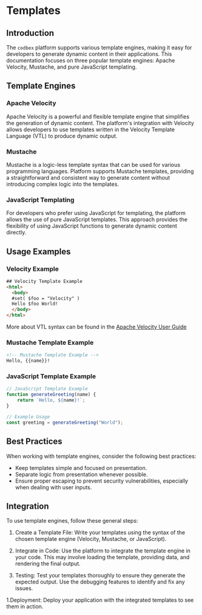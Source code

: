 # Templates

## Introduction

The `codbex` platform supports various template engines, making it easy for developers to generate dynamic content in their applications. This documentation focuses on three popular template engines: Apache Velocity, Mustache, and pure JavaScript templating.

## Template Engines

### Apache Velocity

Apache Velocity is a powerful and flexible template engine that simplifies the generation of dynamic content. The platform's integration with Velocity allows developers to use templates written in the Velocity Template Language (VTL) to produce dynamic output.

### Mustache

Mustache is a logic-less template syntax that can be used for various programming languages. Platform supports Mustache templates, providing a straightforward and consistent way to generate content without introducing complex logic into the templates.

### JavaScript Templating

For developers who prefer using JavaScript for templating, the platform allows the use of pure JavaScript templates. This approach provides the flexibility of using JavaScript functions to generate dynamic content directly.

## Usage Examples

### Velocity Example

```html
## Velocity Template Example
<html>
  <body>
  #set( $foo = "Velocity" )
  Hello $foo World!
  </body>
</html>
```

More about VTL syntax can be found in the [Apache Velocity User Guide](https://velocity.apache.org/engine/1.7/user-guide.html#hello-velocity-world)

### Mustache Template Example

```html
<!-- Mustache Template Example -->
Hello, {{name}}!
```

### JavaScript Template Example

```javascript
// JavaScript Template Example
function generateGreeting(name) {
    return `Hello, ${name}!`;
}

// Example Usage
const greeting = generateGreeting("World");
```

## Best Practices

When working with template engines, consider the following best practices:

* Keep templates simple and focused on presentation.
* Separate logic from presentation whenever possible.
* Ensure proper escaping to prevent security vulnerabilities, especially when dealing with user inputs.

## Integration

To use template engines, follow these general steps:

1. Create a Template File: Write your templates using the syntax of the chosen template engine (Velocity, Mustache, or JavaScript).

1. Integrate in Code: Use the platform to integrate the template engine in your code. This may involve loading the template, providing data, and rendering the final output.

1. Testing: Test your templates thoroughly to ensure they generate the expected output. Use the debugging features to identify and fix any issues.

1.Deployment: Deploy your application with the integrated templates to see them in action.